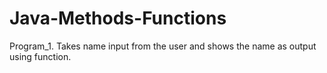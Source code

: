 # Java-Methods-Functions
Program_1. Takes name input from the user and shows the name as output using function.
